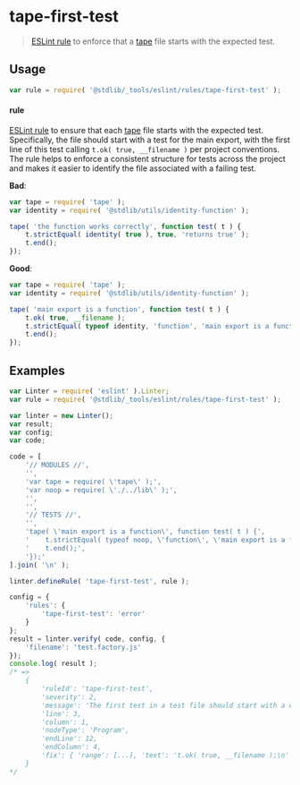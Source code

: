 <!--

@license Apache-2.0

Copyright (c) 2023 The Stdlib Authors.

Licensed under the Apache License, Version 2.0 (the "License");
you may not use this file except in compliance with the License.
You may obtain a copy of the License at

   http://www.apache.org/licenses/LICENSE-2.0

Unless required by applicable law or agreed to in writing, software
distributed under the License is distributed on an "AS IS" BASIS,
WITHOUT WARRANTIES OR CONDITIONS OF ANY KIND, either express or implied.
See the License for the specific language governing permissions and
limitations under the License.

-->

# tape-first-test

> [ESLint rule][eslint-rules] to enforce that a [tape][tape] file starts with the expected test.

<section class="intro">

</section>

<!-- /.intro -->

<section class="usage">

## Usage

```javascript
var rule = require( '@stdlib/_tools/eslint/rules/tape-first-test' );
```

#### rule

[ESLint rule][eslint-rules] to ensure that each [tape][tape] file starts with the expected test. Specifically, the file should start with a test for the main export, with the first line of this test calling `t.ok( true, __filename )` per project conventions. The rule helps to enforce a consistent structure for tests across the project and makes it easier to identify the file associated with a failing test.

**Bad**:

<!-- eslint-disable -->

```javascript
var tape = require( 'tape' );
var identity = require( '@stdlib/utils/identity-function' );

tape( 'the function works correctly', function test( t ) {
    t.strictEqual( identity( true ), true, 'returns true' );
    t.end();
});
```

**Good**:

<!-- eslint-disable -->

```javascript
var tape = require( 'tape' );
var identity = require( '@stdlib/utils/identity-function' );

tape( 'main export is a function', function test( t ) {
    t.ok( true, __filename );
    t.strictEqual( typeof identity, 'function', 'main export is a function' );
    t.end();
});
```

</section>

<!-- /.usage -->

<section class="examples">

## Examples

<!-- eslint-disable  node/no-unpublished-require -->

<!-- eslint no-undef: "error" -->

```javascript
var Linter = require( 'eslint' ).Linter;
var rule = require( '@stdlib/_tools/eslint/rules/tape-first-test' );

var linter = new Linter();
var result;
var config;
var code;

code = [
    '// MODULES //',
    '',
    'var tape = require( \'tape\' );',
    'var noop = require( \'./../lib\' );',
    '',
    '',
    '// TESTS //',
    '',
    'tape( \'main export is a function\', function test( t ) {',
    '    t.strictEqual( typeof noop, \'function\', \'main export is a function\' );',
    '    t.end();',
    '});'
].join( '\n' );

linter.defineRule( 'tape-first-test', rule );

config = {
    'rules': {
        'tape-first-test': 'error'
    }
};
result = linter.verify( code, config, {
    'filename': 'test.factory.js'
});
console.log( result );
/* =>
    {
        'ruleId': 'tape-first-test',
        'severity': 2,
        'message': 'The first test in a test file should start with a call to `t.ok( true, __filename );`',
        'line': 3,
        'column': 1,
        'nodeType': 'Program',
        'endLine': 12,
        'endColumn': 4,
        'fix': { 'range': [...], 'text': 't.ok( true, __filename );\n' }
    }
*/

```

</section>

<!-- /.examples -->

<!-- Section for related `stdlib` packages. Do not manually edit this section, as it is automatically populated. -->

<section class="related">

</section>

<!-- /.related -->

<!-- Section for all links. Make sure to keep an empty line after the `section` element and another before the `/section` close. -->

<section class="links">

[eslint-rules]: https://eslint.org/docs/developer-guide/working-with-rules

[tape]: https://github.com/ljharb/tape

</section>

<!-- /.links -->
